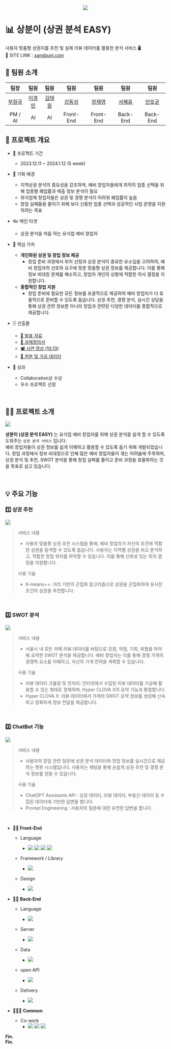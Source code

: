 <p align="center">
  <img src="docs/27조_썸네일.png" />
</p>

# 📊 상분이 (상권 분석 EASY)
사용자 맞춤형 상권지를 추천 및 실제 리뷰 데이터를 활용한 분석 서비스 🖥  
🚧 SITE LINK :  [sangbuni.com](http://sangbuni.com/)

## 🕺 팀원 소개

| 팀장 | 팀원 | 팀원 | 팀원 | 팀원 | 팀원 | 팀원 |
|:---:|:---:|:---:|:---:|:---:|:---:|:---:|
| [부원국](https://github.com/BOO-WONKUK) | [이경민](https://github.com/Lee-GyeongMin95) | [김태원](https://github.com/Taegooo) | [강동성](https://github.com/nobita123han) | [장재영](https://github.com/janjaeyoung) | [서혜윰](https://github.com/seo-hye-yum) | [안호균](https://github.com/VANDOL) |
| PM / AI | AI | AI | Front-End | Front-End | Back-End | Back-End |

## 👀 프로젝트 개요

-  📆 프로젝트 기간
   -  2023.12.11 ~ 2024.1.12 (5 week)

-  📌 기획 배경
   -  지역상권 분석의 중요성을 강조하며, 예비 창업자들에게 최적의 업종 선택을 위해 업종별 폐업률과 매출 정보 분석이 필요
   -  외식업체 창업자들은 상권 및 경쟁 분석이 어려워 폐업률이 높음
   -  창업 실패율을 줄이기 위해 보다 신중한 업종 선택과 성공적인 사업 운영을 지원하려는 목표

-  👓 메인 타겟
   -  상권 분석을 처음 하는 요식업 예비 창업자

-  💍 핵심 가치
   -  **개인화된 상권 및 창업 정보 제공**
      -  창업 준비 과정에서 위치 선정과 상권 분석이 중요한 요소임을 고려하여, 예비 창업자의 선호와 요구에 맞춘 맞춤형 상권 정보를 제공합니다. 이를 통해 정보 비대칭 문제를 해소하고, 창업자 개인의 상황에 적합한 의사 결정을 지원합니다.
   -  **종합적인 창업 지원**
      -  창업 준비에 필요한 모든 정보를 포괄적으로 제공하여 예비 창업자가 더 효율적으로 준비할 수 있도록 돕습니다. 상권 추천, 경쟁 분석, 실시간 상담을 통해 상권 관련 정보뿐 아니라 창업과 관련된 다양한 데이터를 종합적으로 제공합니다.

- 🗄 산출물
  - [🔖 발표 자료](docs/27조_발표자료.pdf) 
  - [📑 과제정의서](docs/27조_과제정의서.docx)
  - [📽 시연 영상 (10:13)](https://youtu.be/uRfOlUa_Oa8)
  - [📁 원본 및 가공 데이터](https://drive.google.com/drive/folders/14cVjtI_S7jvObnzVw91qSVikujq_Brq5?usp=sharing)

-  🥇 성과

   -  Collaboration상 수상
   -  우수 프로젝트 선정

<br>

## 💁‍♂️ 프로젝트 소개

<img src="docs/27조_소개이미지.jpg"/>

<br>

**상분이 (상권 분석 EASY)** 는 요식업 예비 창업자를 위해 상권 분석을 쉽게 할 수 있도록 도와주는 `상권 분석 서비스` 입니다.
<br>
예비 창업자들이 상권 정보를 쉽게 이해하고 활용할 수 있도록 돕기 위해 개발되었습니다. 창업 과정에서 정보 비대칭으로 인해 많은 예비 창업자들이 겪는 어려움에 주목하여, 상권 분석 및 추천, SWOT 분석을 통해 창업 실패를 줄이고 준비 과정을 효율화하는 것을 목표로 삼고 있습니다.
<br>

<br>

## 💡 주요 기능

### 1️⃣ 상권 추천

<img src="docs/상권추천.jpg" />

> 서비스 내용 
> - 사용자 맞춤형 상권 추천 시스템을 통해, 예비 창업자가 자신의 조건에 적합한 상권을 탐색할 수 있도록 돕습니다. 사용자는 지역별 상권을 비교 분석하고, 적합한 창업 위치를 파악할 수 있습니다. 이를 통해 신뢰성 있는 위치 결정을 지원합니다.

> 사용 기술
> - K-means++: 거리 기반의 군집화 알고리즘으로 상권을 군집화하여 유사한 조건의 상권을 추천합니다.
<br>

### 2️⃣ SWOT 분석

<img src="docs/SWOT분석.jpg" />

> 서비스 내용
> - 서울시 내 모든 카페 리뷰 데이터를 바탕으로 강점, 약점, 기회, 위협을 파악해 요약한 SWOT 분석을 제공합니다. 예비 창업자는 이를 통해 경쟁 가게의 경쟁력 요소를 이해하고, 자신의 가게 전략을 계획할 수 있습니다.

> 사용 기술 
> -	리뷰 데이터 크롤링 및 전처리: 인터넷에서 수집된 리뷰 데이터를 가공해 활용할 수 있는 형태로 정제하며, Hyper CLOVA X의 요약 기능과 통합합니다.
> -	Hyper CLOVA X: 리뷰 데이터에서 가게의 SWOT 요약 정보를 생성해 신속하고 정확하게 정보 전달을 제공합니다.

<br>

### 3️⃣ ChatBot 기능

<img src="docs/챗봇.jpg" />

> 서비스 내용
> - 사용자의 창업 관련 질문에 상권 분석 데이터와 창업 정보를 실시간으로 제공하는 챗봇 시스템입니다. 사용자는 채팅을 통해 손쉽게 상권 추천 및 경쟁 분석 정보를 얻을 수 있습니다.

> 사용 기술 
> -	ChatGPT Assistants API : 상권 데이터, 리뷰 데이터, 부동산 데이터 등 수집된 데이터에 기반한 답변을 합니다.
> -	Prompt Engineering : 사용자의 질문에 대한 유연한 답변을 합니다.

<br>


- 👨‍🎨 **Front-End**
  - Language
    - <img src="https://img.shields.io/badge/Javascript-ffb13b?style=flat-square&logo=javascript&logoColor=white"/> <img src="https://img.shields.io/badge/TypeScript-3178C6?style=flat-square&logo=typescript&logoColor=white"/> <img src="https://img.shields.io/badge/html5-E34F26?style=flat-square&logo=html5&logoColor=white"> <img src="https://img.shields.io/badge/css-1572B6?style=flat-square&logo=css3&logoColor=white"/> 
  - Framework / Library
    - <img src="https://img.shields.io/badge/react-61DAFB?style=flat-square&logo=react&logoColor=white">

  - Design
    - <img src="https://img.shields.io/badge/Figma-F24E1E?style=flat-square&logo=Figma&logoColor=white"/>

- 🧑‍💻 **Back-End**
  - Language
    - <img src="https://img.shields.io/badge/Python-3776AB?style=flat-square&logo=Python&logoColor=white"/>
  - Server
    - <img src="https://img.shields.io/badge/Django-092E20?style=flat-square&logo=Django&logoColor=white"/>
  - Data
    - <img src="https://img.shields.io/badge/Mysql-4479A1?style=flat-square&logo=MySql&logoColor=white"/>
  - open API
    - <img src="https://img.shields.io/badge/openai-412991?style=flat-square&logo=openai&logoColor=white">

  - Delivery
    - <img src="https://img.shields.io/badge/AWS-232F3E?style=flat-square&logo=amazonaws&logoColor=white"/>

- 👨‍👩‍👦 **Common**
  - Co-work
    - <img src="https://img.shields.io/badge/Notion-000000?style=flat-square&logo=Notion&logoColor=white"/> <img src="https://img.shields.io/badge/Git-F05032?style=flat-square&logo=Git&logoColor=white"/> <img src="https://img.shields.io/badge/github-181717?style=flat-square&logo=github&logoColor=white">


**Fin.**  
**Fin.**

